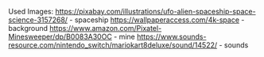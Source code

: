 Used Images:
https://pixabay.com/illustrations/ufo-alien-spaceship-space-science-3157268/ - spaceship
https://wallpaperaccess.com/4k-space - background
https://www.amazon.com/Pixatel-Minesweeper/dp/B0083A30OC - mine
https://www.sounds-resource.com/nintendo_switch/mariokart8deluxe/sound/14522/ - sounds
